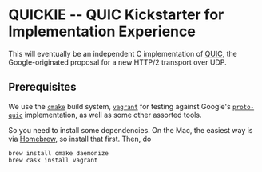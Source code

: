 # QUICKIE -- QUIC Kickstarter for Implementation Experience

This will eventually be an independent C implementation of [QUIC](https://www.chromium.org/quic), the Google-originated proposal for a new HTTP/2 transport over UDP.

## Prerequisites

We use the [`cmake`](https://cmake.org/) build system, [`vagrant`](https://www.vagrantup.com/) for testing against Google's [`proto-quic`](https://github.com/google/proto-quic) implementation, as well as some other assorted tools.

So you need to install some dependencies. On the Mac, the easiest way is via [Homebrew](http://brew.sh/), so install that first. Then, do
```
brew install cmake daemonize
brew cask install vagrant
```
